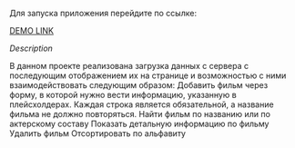 Для запуска приложения перейдите по ссылке:

[DEMO LINK](https://Oleksandr-Leshchenko.github.io/react_movies_tt/)

*Description*

В данном проекте реализована загрузка данных с сервера с последующим отображением их на странице и возможностью с ними взаимодействовать следующим образом:
Добавить фильм через форму, в которой нужно вести информацию, указанную в плейсхолдерах. Каждая строка является обязательной, а название фильма не должно повторяться.
Найти фильм по названию или по актерскому составу
Показать детальную информацию по фильму
Удалить фильм
Отсортировать по альфавиту